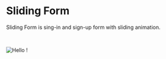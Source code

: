 # Sliding Form

Sliding Form is sing-in and sign-up form with sliding animation.

<br />

![Hello !](https://api.visitorbadge.io/api/VisitorHit?user=kevinadhiguna&repo=sliding-form&label=thanks%20for%20dropping%20in%20!&labelColor=%23000000&countColor=%23FFFFFF)

